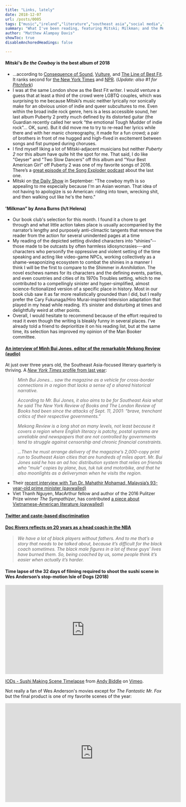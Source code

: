 ```yaml
---
title: "Links, lately"
date: 2018-12-07
url: /posts/0005
tags: ["music","ireland","literature","southeast asia","social media","caste","basketball","movies"]
summary: "What I've been reading, featuring Mitski; Milkman; and the Mekong Review"
author: "Matthew Alampay Davis"
showToc: true
disableAnchoredHeadings: false

---
```


#### Mitski's *Be the Cowboy* is the best album of 2018

+ ...according to [Consequence of Sound](https://consequenceofsound.net/2018/12/top-50-albums-of-2018/), [Vulture](https://www.vulture.com/2018/12/best-albums-2018.html), and [The Line of Best Fit](https://www.thelineofbestfit.com/features/listomania/best-albums-of-2018). It ranks second for [the New York Times](https://www.nytimes.com/2018/12/06/arts/music/best-albums.html?smtyp=cur&smid=tw-nytimes) and [NPR](https://www.npr.org/2018/12/04/671206573/the-50-best-albums-of-2018-page-1?utm_source=twitter.com&utm_medium=social&utm_campaign=nprmusic&utm_term=music&utm_content=203004&t=1544134031753). (*Update: also #1 for [Pitchfork](https://pitchfork.com/features/lists-and-guides/the-50-best-albums-of-2018/?page=5)*)
+ I was at the same London show as the Best Fit writer. I would venture a guess that at least a third of the crowd were LGBTQ couples, which was surprising to me because Mitski’s music neither lyrically nor sonically make for an obvious union of indie and queer subcultures to me. Even within the broad indie rock genre, hers is a less accessible sound, her last album Puberty 2 pretty much defined by its distorted guitar (the Guardian recently called her work “the emotional Tough Mudder of indie rock"... OK, sure). But it did move me to try to re-read her lyrics while there and with her manic choreography, it made for a fun crowd; a pair of brothers in front of me hugged and high-fived in excitement between songs and fist pumped during choruses.
+ I find myself liking a lot of Mitski-adjacent musicians but neither *Puberty 2* nor this album have quite hit the spot for me. That said, I do like "Geyser" and "Two Slow Dancers" off this album and “Your Best American Girl” off Puberty 2 was one of my favorite songs of 2016. There’s a [great episode of the Song Exploder podcast](http://songexploder.net/mitski) about the last one.
+ Mitski on [the Daily Show](http://www.cc.com/video-clips/oltnxn/the-daily-show-with-trevor-noah-mitski---embracing-a-uniquely-american-mythos-with--be-the-cowboy----extended-interview) in September: "The cowboy myth is so appealing to me especially because I'm an Asian woman. That idea of not having to apologize is so American: riding into town, wrecking shit, and then walking out like he's the hero."

#### 'Milkman” by Anna Burns (h/t Helena)

+ Our book club's selection for this month. I found it a chore to get through and what little action takes place is usually accompanied by the narrator’s lengthy and purposely anti-climactic tangents that remove the reader from the action for several unindented pages at a time
+ My reading of the depicted setting divided characters into “shinies”--those made to be outcasts by often harmless idiosyncrasies---and characters who personify the oppressive and violent setting of the time speaking and acting like video-game NPCs, working collectively as a shame-weaponizing ecosystem to combat the shinies in a manner I think I will be the first to compare to the Shimmer in *Annihilation*. The novel eschews names for its characters and the defining events, parties, and even countries and cities of its 1970s Troubles setting, which to me contributed to a compellingly sinister and hyper-simplified, almost science-fictionalized version of a specific place in history. Most in our book club saw it as far more realistically grounded than I did, but I really prefer the Cary Fukunaga/Hiro Murai-inspired television adaptation that played in my head while reading. It’s sinister and disturbing at times and delightfully weird at other points.
+ Overall, I would hesitate to recommend because of the effort required to read it even though the writing is bleakly funny in several places. I’ve already told a friend to deprioritize it on his reading list, but at the same time, its selection has improved my opinion of the Man Booker committee.

#### [An interview of Minh Bui Jones, editor of the remarkable Mekong Review (audio)](https://www.abc.net.au/radionational/programs/saturdayextra/mekong-review-southeast-asia-literary-press-freedom-politics/10572376)

At just over three years old, the Southeast Asia-focused literary quarterly is thriving. A [*New York Times* profile from last year](https://www.nytimes.com/2017/12/08/books/magazine-mekong-review-southeast-asia-literature.html):

> *Minh Bui Jones… saw the magazine as a vehicle for cross-border connections in a region that lacks a sense of a shared historical narrative.*
> 
> *According to Mr. Bui Jones, it also aims to be for Southeast Asia what he said The New York Review of Books and The London Review of Books had been since the attacks of Sept. 11, 2001: “brave, trenchant critics of their respective governments.”*
> 
> *Mekong Review is a long shot on many levels, not least because it covers a region where English literacy is patchy, postal systems are unreliable and newspapers that are not controlled by governments tend to struggle against censorship and chronic financial constraints.*

> *...Then he must arrange delivery of the magazine’s 2,000-copy print run to Southeast Asian cities that are hundreds of miles apart. Mr. Bui Jones said he has an ad hoc distribution system that relies on friends who “mule” copies by plane, bus, tuk tuk and motorbike, and that he also moonlights as a deliveryman when he visits the region.*

+ Their [recent interview with Tun Dr. Mahathir Mohamad, Malaysia’s 93-year-old prime minister (paywalled)](https://mekongreview.com/back-to-power/)
+ Viet Thanh Nguyen, MacArthur fellow and author of the 2016 Pulitzer Prize winner *The Sympathizer*, has contributed [a piece about Vietnamese-American literature (paywalled)](https://mekongreview.com/out-of-the-box/)

#### [Twitter and caste-based discrimination](https://www.nytimes.com/2018/12/03/opinion/twitter-india-caste-trolls.html?fbclid=IwAR2e8hKDqGxJKnY4_JypQidPJfev3YM7VeIFPbEWtH19-VZdG3FkTkOjnSA&smid=fb-nytopinion&smtyp=cur)

#### [Doc Rivers reflects on 20 years as a head coach in the NBA](http://theundefeated.com/features/doc-rivers-what-ive-learned-in-20-seasons-as-an-nba-head-coach/)

> *We have a lot of black players without fathers. And to me that’s a story that needs to be talked about, because it’s difficult for the black coach sometimes. The black male figures in a lot of these guys’ lives have burned them. So, being coached by us, some people think it’s easier when actually it’s harder.*

#### Time lapse of the 32 days of filming required to shoot the sushi scene in Wes Anderson’s stop-motion Isle of Dogs (2018)

<div style="padding:56.25% 0 0 0;position:relative;"><iframe src="https://player.vimeo.com/video/302344978?h=cb7d4cdbde" style="position:absolute;top:0;left:0;width:100%;height:100%;" frameborder="0" allow="autoplay; fullscreen; picture-in-picture" allowfullscreen></iframe></div><script src="https://player.vimeo.com/api/player.js"></script>
<p><a href="https://vimeo.com/302344978">IODs - Sushi Making Scene Timelapse</a> from <a href="https://vimeo.com/andybiddle">Andy Biddle</a> on <a href="https://vimeo.com">Vimeo</a>.</p>

Not really a fan of Wes Anderson's movies except for *The Fantastic Mr. Fox* but the final product is one of my favorite scenes of the year:

<iframe width="560" height="315" src="https://www.youtube.com/embed/enuua9-1Y5Q?si=Nnu_uKaFtaTekyoe" title="YouTube video player" frameborder="0" allow="accelerometer; autoplay; clipboard-write; encrypted-media; gyroscope; picture-in-picture; web-share" allowfullscreen></iframe>
